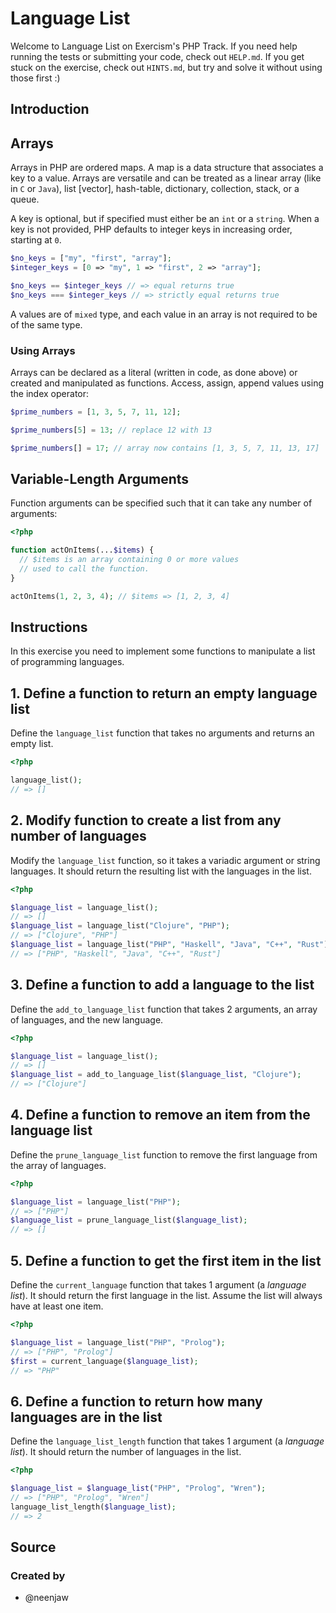 # Language List

Welcome to Language List on Exercism's PHP Track.
If you need help running the tests or submitting your code, check out `HELP.md`.
If you get stuck on the exercise, check out `HINTS.md`, but try and solve it without using those first :)

## Introduction

## Arrays

Arrays in PHP are ordered maps.
A map is a data structure that associates a key to a value.
Arrays are versatile and can be treated as a linear array (like in `C` or `Java`), list [vector], hash-table, dictionary, collection, stack, or a queue.

A key is optional, but if specified must either be an `int` or a `string`.
When a key is not provided, PHP defaults to integer keys in increasing order, starting at `0`.

```php
$no_keys = ["my", "first", "array"];
$integer_keys = [0 => "my", 1 => "first", 2 => "array"];

$no_keys == $integer_keys // => equal returns true
$no_keys === $integer_keys // => strictly equal returns true
```

A values are of `mixed` type, and each value in an array is not required to be of the same type.

### Using Arrays

Arrays can be declared as a literal (written in code, as done above) or created and manipulated as functions.
Access, assign, append values using the index operator:

```php
$prime_numbers = [1, 3, 5, 7, 11, 12];

$prime_numbers[5] = 13; // replace 12 with 13

$prime_numbers[] = 17; // array now contains [1, 3, 5, 7, 11, 13, 17]
```

## Variable-Length Arguments

Function arguments can be specified such that it can take any number of arguments:

```php
<?php

function actOnItems(...$items) {
  // $items is an array containing 0 or more values
  // used to call the function.
}

actOnItems(1, 2, 3, 4); // $items => [1, 2, 3, 4]
```

## Instructions

In this exercise you need to implement some functions to manipulate a list of programming languages.

## 1. Define a function to return an empty language list

Define the `language_list` function that takes no arguments and returns an empty list.

```php
<?php

language_list();
// => []
```

## 2. Modify function to create a list from any number of languages

Modify the `language_list` function, so it takes a variadic argument or string languages.
It should return the resulting list with the languages in the list.

```php
<?php

$language_list = language_list();
// => []
$language_list = language_list("Clojure", "PHP");
// => ["Clojure", "PHP"]
$language_list = language_list("PHP", "Haskell", "Java", "C++", "Rust")
// => ["PHP", "Haskell", "Java", "C++", "Rust"]
```

## 3. Define a function to add a language to the list

Define the `add_to_language_list` function that takes 2 arguments, an array of languages, and the new language.

```php
<?php

$language_list = language_list();
// => []
$language_list = add_to_language_list($language_list, "Clojure");
// => ["Clojure"]
```

## 4. Define a function to remove an item from the language list

Define the `prune_language_list` function to remove the first language from the array of languages.

```php
<?php

$language_list = language_list("PHP");
// => ["PHP"]
$language_list = prune_language_list($language_list);
// => []
```

## 5. Define a function to get the first item in the list

Define the `current_language` function that takes 1 argument (a _language list_).
It should return the first language in the list.
Assume the list will always have at least one item.

```php
<?php

$language_list = language_list("PHP", "Prolog");
// => ["PHP", "Prolog"]
$first = current_language($language_list);
// => "PHP"
```

## 6. Define a function to return how many languages are in the list

Define the `language_list_length` function that takes 1 argument (a _language list_).
It should return the number of languages in the list.

```php
<?php

$language_list = $language_list("PHP", "Prolog", "Wren");
// => ["PHP", "Prolog", "Wren"]
language_list_length($language_list);
// => 2
```

## Source

### Created by

- @neenjaw